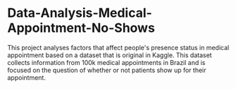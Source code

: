 # Data-Analysis-Medical-Appointment-No-Shows
This project analyses factors that affect people's presence status in medical appointment based on a dataset that is original in Kaggle. This dataset collects information from 100k medical appointments in Brazil and is focused on the question of whether or not patients show up for their appointment. 
